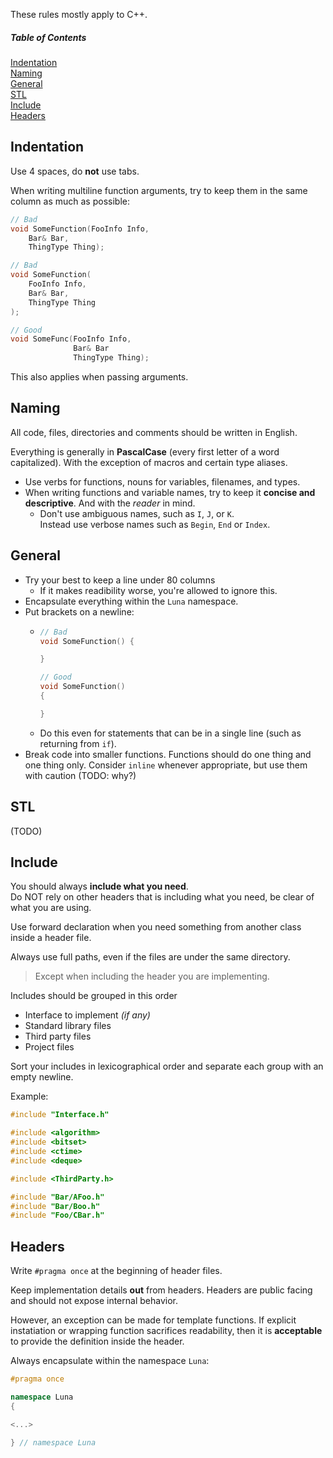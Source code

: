 These rules mostly apply to C++.

##### Table of Contents
[Indentation](#indentation)<br>
[Naming](#naming)<br>
[General](#general)<br>
[STL](#stl)<br>
[Include](#include)<br>
[Headers](#headers)<br>

<a name="indentation"/>

## Indentation
Use 4 spaces, do **not** use tabs.

When writing multiline function arguments, try to keep them in the same column as much as possible:
```cpp
// Bad
void SomeFunction(FooInfo Info,
    Bar& Bar,
    ThingType Thing);

// Bad
void SomeFunction(
    FooInfo Info,
    Bar& Bar,
    ThingType Thing
);

// Good
void SomeFunc(FooInfo Info,
              Bar& Bar
              ThingType Thing);
```

This also applies when passing arguments.

<a name="naming"/>

## Naming
All code, files, directories and comments should be written in English.

Everything is generally in **PascalCase** (every first letter of a word capitalized). With the exception of macros and certain type aliases.

- Use verbs for functions, nouns for variables, filenames, and types.
- When writing functions and variable names, try to keep it **concise and descriptive**. And with the _reader_ in mind.
  - Don't use ambiguous names, such as `I`, `J`, or `K`.<br>
    Instead use verbose names such as `Begin`, `End` or `Index`.

<a name="general"/>

## General
- Try your best to keep a line under 80 columns
  - If it makes readibility worse, you're allowed to ignore this.
- Encapsulate everything within the `Luna` namespace.
- Put brackets on a newline:
  - ```cpp
    // Bad
    void SomeFunction() {

    }

    // Good
    void SomeFunction()
    {

    }
    ```
  - Do this even for statements that can be in a single line (such as returning from `if`).
- Break code into smaller functions. Functions should do one thing and one thing only.
  Consider `inline` whenever appropriate, but use them with caution (TODO: why?)
  

<a name="stl"/>

## STL
(TODO)

<a name="include"/>

## Include
You should always **include what you need**.<br>
Do NOT rely on other headers that is including what you need, be clear of what you are using.

Use forward declaration when you need something from another class inside a header file.

Always use full paths, even if the files are under the same directory.
> Except when including the header you are implementing.

Includes should be grouped in this order
- Interface to implement _(if any)_
- Standard library files
- Third party files
- Project files

Sort your includes in lexicographical order and separate each group with an empty newline.

Example:
```cpp
#include "Interface.h"

#include <algorithm>
#include <bitset>
#include <ctime>
#include <deque>

#include <ThirdParty.h>

#include "Bar/AFoo.h"
#include "Bar/Boo.h"
#include "Foo/CBar.h"
```

<a name="headers"/>

## Headers
Write `#pragma once` at the beginning of header files.

Keep implementation details **out** from headers. Headers are public facing and should not expose internal behavior.

However, an exception can be made for template functions. If explicit instatiation or wrapping function sacrifices readability, then it is **acceptable** to provide the definition inside the header.

Always encapsulate within the namespace `Luna`:
```cpp
#pragma once

namespace Luna
{

<...>

} // namespace Luna
```
